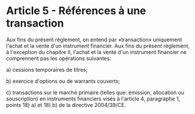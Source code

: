 # Article 5 - Références à une transaction


Aux fins du présent règlement, on entend par «transaction» uniquement l'achat et la vente d'un instrument financier. Aux fins du présent règlement, à l'exception du chapitre II, l'achat et la vente d'un instrument financier ne comprennent pas les opérations suivantes:

a) cessions temporaires de titres;

b) exercice d'options ou de warrants couverts;

c) transactions sur le marché primaire (telles que: émission, allocation ou souscription) en instruments financiers visés à l'article 4, paragraphe 1, points 18) a) et 18) b) de la directive 2004/39/CE.
